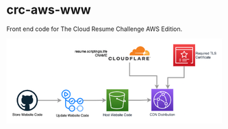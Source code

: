 # crc-aws-www
Front end code for The Cloud Resume Challenge AWS Edition.

![Diagram](res/crc-aws-www.drawio.png)